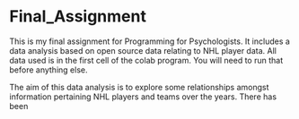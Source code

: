 # Final_Assignment
This is my final assignment for Programming for Psychologists. It includes a data analysis based on open source data relating to NHL player data.
All data used is in the first cell of the colab program. You will need to run that before anything else.

The aim of this data analysis is to explore some relationships amongst information pertaining NHL players and teams
over the years. There has been 
